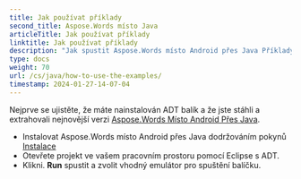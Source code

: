 ```yaml
---
title: Jak používat příklady
second_title: Aspose.Words místo Java
articleTitle: Jak používat příklady
linktitle: Jak používat příklady
description: "Jak spustit Aspose.Words místo Android přes Java Příklady."
type: docs
weight: 70
url: /cs/java/how-to-use-the-examples/
timestamp: 2024-01-27-14-07-04
---
```


Nejprve se ujistěte, že máte nainstalován ADT balík a že jste stáhli a extrahovali nejnovější verzi [Aspose.Words Místo Android Přes Java](https://releases.aspose.com/words/androidjava/).

- Instalovat Aspose.Words místo Android přes Java dodržováním pokynů [Instalace](/words/cs/java/installation/)
- Otevřete projekt ve vašem pracovním prostoru pomocí Eclipse s ADT.
- Klikni. **Run** spustit a zvolit vhodný emulátor pro spuštění balíčku.
